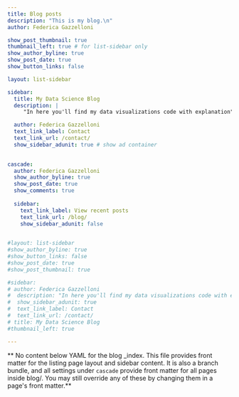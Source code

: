 ```yaml
---
title: Blog posts
description: "This is my blog.\n"
author: Federica Gazzelloni

show_post_thumbnail: true
thumbnail_left: true # for list-sidebar only
show_author_byline: true
show_post_date: true
show_button_links: false

layout: list-sidebar

sidebar: 
  title: My Data Science Blog
  description: |
     "In here you'll find my data visualizations code with explanation"

  author: Federica Gazzelloni
  text_link_label: Contact
  text_link_url: /contact/
  show_sidebar_adunit: true # show ad container
  

cascade:
  author: Federica Gazzelloni
  show_author_byline: true
  show_post_date: true
  show_comments: true
  
  sidebar:
    text_link_label: View recent posts
    text_link_url: /blog/
    show_sidebar_adunit: false
    

#layout: list-sidebar
#show_author_byline: true
#show_button_links: false
#show_post_date: true
#show_post_thumbnail: true

#sidebar:
# author: Federica Gazzelloni
#  description: "In here you'll find my data visualizations code with explanation\n"
#  show_sidebar_adunit: true
#  text_link_label: Contact
#  text_link_url: /contact/
# title: My Data Science Blog
#thumbnail_left: true

---
```


** No content below YAML for the blog _index. This file provides front matter for the listing page layout and sidebar content. It is also a branch bundle, and all settings under `cascade` provide front matter for all pages inside blog/. You may still override any of these by changing them in a page's front matter.**
